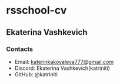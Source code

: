# rsschool-cv

## Ekaterina Vashkevich

### Contacts
* Email: katerinkakovaleva777@gmail.com
* Discord: Ekaterina Vashkevich(katriniti)
* GitHub: @katriniti
